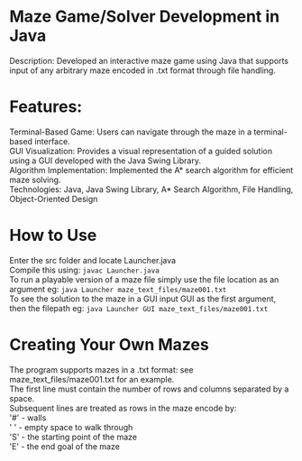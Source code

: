 # Maze Game/Solver Development in Java
Description: Developed an interactive maze game using Java that supports input of any arbitrary maze encoded in .txt format through file handling.

# Features:
Terminal-Based Game: Users can navigate through the maze in a terminal-based interface. <br>
GUI Visualization: Provides a visual representation of a guided solution using a GUI developed with the Java Swing Library. <br>
Algorithm Implementation: Implemented the A* search algorithm for efficient maze solving. <br>
Technologies: Java, Java Swing Library, A* Search Algorithm, File Handling, Object-Oriented Design

# How to Use
Enter the src folder and locate Launcher.java <br>
Compile this using: `javac Launcher.java` <br>
To run a playable version of a maze file simply use the file location as an argument eg: `java Launcher maze_text_files/maze001.txt` <br>
To see the solution to the maze in a GUI input GUI as the first argument, then the filepath eg: `java Launcher GUI maze_text_files/maze001.txt`

# Creating Your Own Mazes
The program supports mazes in a .txt format: see maze_text_files/maze001.txt for an example. <br>
The first line must contain the number of rows and columns separated by a space. <br>
Subsequent lines are treated as rows in the maze encode by: <br>
'#' - walls <br>
' ' - empty space to walk through <br>
'S' - the starting point of the maze <br>
'E' - the end goal of the maze <br>

